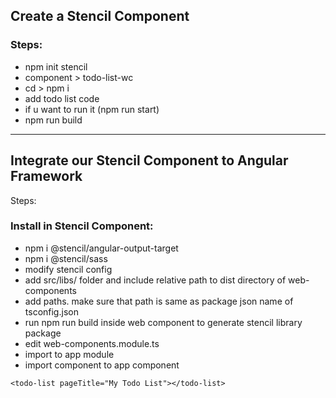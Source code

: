 ## Create a Stencil Component

### Steps:

- npm init stencil
- component > todo-list-wc
- cd > npm i
- add todo list code
- if u want to run it (npm run start)
- npm run build

---

## Integrate our Stencil Component to Angular Framework

Steps:

### Install in Stencil Component:

- npm i @stencil/angular-output-target
- npm i @stencil/sass
- modify stencil config
- add src/libs/ folder and include relative path to dist directory of web-components
- add paths. make sure that path is same as package json name of tsconfig.json
- run npm run build inside web component to generate stencil library package
- edit web-components.module.ts
- import to app module
- import component to app component

```
<todo-list pageTitle="My Todo List"></todo-list>
```
